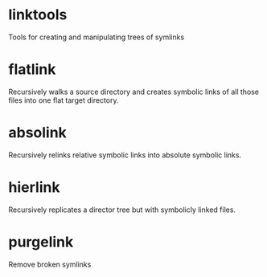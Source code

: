 linktools
=========

Tools for creating and manipulating trees of symlinks

# flatlink
Recursively walks a source directory and creates symbolic links of all those files into one flat target directory.

# absolink
Recursively relinks relative symbolic links into absolute symbolic links.

# hierlink
Recursively replicates a director tree but with symbolicly linked files.

# purgelink
Remove broken symlinks
